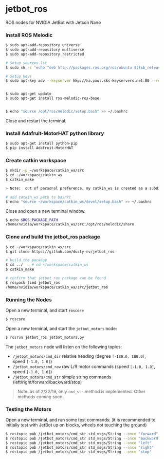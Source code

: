 # jetbot_ros
ROS nodes for NVIDIA JetBot with Jetson Nano


### Install ROS Melodic

```bash
$ sudo apt-add-repository universe
$ sudo apt-add-repository multiverse
$ sudo apt-add-repository restricted

# Setup sources.lst
$ sudo sh -c 'echo "deb http://packages.ros.org/ros/ubuntu $(lsb_release -sc) main" > /etc/apt/sources.list.d/ros-latest.list'

# Setup keys
$ sudo apt-key adv --keyserver hkp://ha.pool.sks-keyservers.net:80 --recv-key 0xB01FA116


$ sudo apt-get update
$ sudo apt-get install ros-melodic-ros-base


$ echo "source /opt/ros/melodic/setup.bash" >> ~/.bashrc
```

Close and restart the terminal.


### Install Adafruit-MotorHAT python library

```bash
$ sudo apt-get install python-pip
$ pip install Adafruit-MotorHAT
```


### Create catkin workspace

```bash
$ mkdir -p ~/workspace/catkin_ws/src
$ cd ~/workspace/catkin_ws
$ catkin_make

> Note:  out of personal preference, my catkin_ws is created as a subdirectory under ~/workspace

# add catkin_ws path to bashrc
$ echo "source ~/workspace/catkin_ws/devel/setup.bash" >> ~/.bashrc
```

Close and open a new terminal window.

```bash
$ echo $ROS_PACKAGE_PATH 
/home/nvidia/workspace/catkin_ws/src:/opt/ros/melodic/share
```

### Clone and build the jetbot_ros package

```bash
$ cd ~/workspace/catkin_ws/src
$ git clone https://github.com/dusty-nv/jetbot_ros

# build the package
$ cd ../    # cd ~/workspace/catkin_ws
$ catkin_make

# confirm that jetbot_ros package can be found
$ rospack find jetbot_ros
/home/nvidia/workspace/catkin_ws/src/jetbot_ros
```

### Running the Nodes

Open a new terminal, and start `roscore`
```bash
$ roscore
```

Open a new terminal, and start the `jetbot_motors` node:
```bash
$ rosrun jetbot_ros jetbot_motors.py
```

The `jetbot_motors` node will listen on the following topics:
* `/jetbot_motors/cmd_dir`     relative heading (degree `[-180.0, 180.0]`, speed `[-1.0, 1.0]`)
* `/jetbot_motors/cmd_raw`     raw L/R motor commands  (speed `[-1.0, 1.0]`, speed `[-1.0, 1.0]`)
* `/jetbot_motors/cmd_str`     simple string commands (left/right/forward/backward/stop)

> Note:  as of 2/22/19, only `cmd_str` method is implemented.  Other methods coming soon.


### Testing the Motors

Open a new terminal, and run some test commands:
(it is recommended to initially test with JetBot up on blocks, wheels not touching the ground)

```bash
$ rostopic pub /jetbot_motors/cmd_str std_msgs/String --once "forward"
$ rostopic pub /jetbot_motors/cmd_str std_msgs/String --once "backward"
$ rostopic pub /jetbot_motors/cmd_str std_msgs/String --once "left"
$ rostopic pub /jetbot_motors/cmd_str std_msgs/String --once "right"
$ rostopic pub /jetbot_motors/cmd_str std_msgs/String --once "stop"
```


